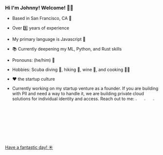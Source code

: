 ### Hi I'm Johnny! Welcome! 👋🎇

- Based in San Francisco, CA 🌉
- Over 9️⃣ years of experience
- My primary language is Javascript 🚀
- 📚 Currently deepening my ML, Python, and Rust skills
- Pronouns: (he/him) 👨
- Hobbies: Scuba diving 🤿, hiking 🥾, wine 🍷, and cooking 👨‍🍳
- ❤️ the startup culture 

- Currently working on my startup venture as a founder. If you are building with PII and need a way to handle it, we are building private cloud solutions for individual identity and access. Reach out to me:
[<img src="https://img.icons8.com/color/48/000000/twitter.png" width="3.5%"/>](https://twitter.com/masterfung)   &nbsp; [<img src="https://img.icons8.com/color/48/000000/linkedin.png" width="3.5%"/>](https://www.linkedin.com/in/tsunghung/)  &nbsp; <a href="mailto:tmhung@uchicago.edu"> <img src="https://img.icons8.com/fluent/48/000000/gmail.png" width="3.5%"/>
  
Have a fantastic day! ☀️

